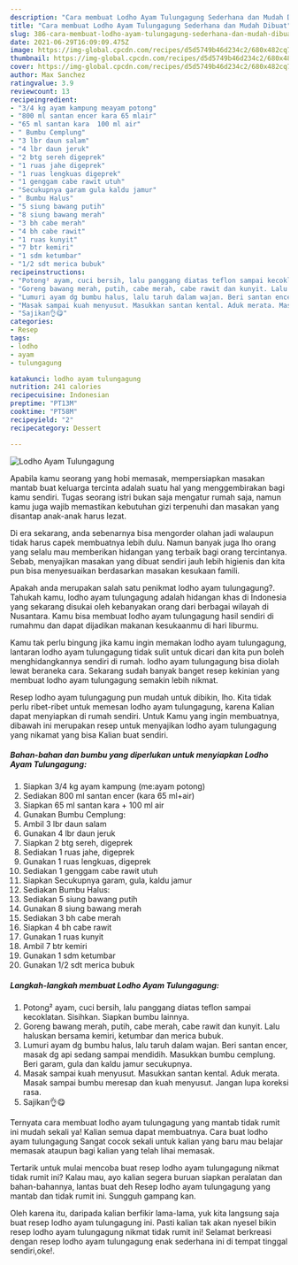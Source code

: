 ```yaml
---
description: "Cara membuat Lodho Ayam Tulungagung Sederhana dan Mudah Dibuat"
title: "Cara membuat Lodho Ayam Tulungagung Sederhana dan Mudah Dibuat"
slug: 386-cara-membuat-lodho-ayam-tulungagung-sederhana-dan-mudah-dibuat
date: 2021-06-29T16:09:09.475Z
image: https://img-global.cpcdn.com/recipes/d5d5749b46d234c2/680x482cq70/lodho-ayam-tulungagung-foto-resep-utama.jpg
thumbnail: https://img-global.cpcdn.com/recipes/d5d5749b46d234c2/680x482cq70/lodho-ayam-tulungagung-foto-resep-utama.jpg
cover: https://img-global.cpcdn.com/recipes/d5d5749b46d234c2/680x482cq70/lodho-ayam-tulungagung-foto-resep-utama.jpg
author: Max Sanchez
ratingvalue: 3.9
reviewcount: 13
recipeingredient:
- "3/4 kg ayam kampung meayam potong"
- "800 ml santan encer kara 65 mlair"
- "65 ml santan kara  100 ml air"
- " Bumbu Cemplung"
- "3 lbr daun salam"
- "4 lbr daun jeruk"
- "2 btg sereh digeprek"
- "1 ruas jahe digeprek"
- "1 ruas lengkuas digeprek"
- "1 genggam cabe rawit utuh"
- "Secukupnya garam gula kaldu jamur"
- " Bumbu Halus"
- "5 siung bawang putih"
- "8 siung bawang merah"
- "3 bh cabe merah"
- "4 bh cabe rawit"
- "1 ruas kunyit"
- "7 btr kemiri"
- "1 sdm ketumbar"
- "1/2 sdt merica bubuk"
recipeinstructions:
- "Potong² ayam, cuci bersih, lalu panggang diatas teflon sampai kecoklatan. Sisihkan. Siapkan bumbu lainnya."
- "Goreng bawang merah, putih, cabe merah, cabe rawit dan kunyit. Lalu haluskan bersama kemiri, ketumbar dan merica bubuk."
- "Lumuri ayam dg bumbu halus, lalu taruh dalam wajan. Beri santan encer, masak dg api sedang sampai mendidih. Masukkan bumbu cemplung. Beri garam, gula dan kaldu jamur secukupnya."
- "Masak sampai kuah menyusut. Masukkan santan kental. Aduk merata. Masak sampai bumbu meresap dan kuah menyusut. Jangan lupa koreksi rasa."
- "Sajikan👌😋"
categories:
- Resep
tags:
- lodho
- ayam
- tulungagung

katakunci: lodho ayam tulungagung 
nutrition: 241 calories
recipecuisine: Indonesian
preptime: "PT13M"
cooktime: "PT58M"
recipeyield: "2"
recipecategory: Dessert

---
```



![Lodho Ayam Tulungagung](https://img-global.cpcdn.com/recipes/d5d5749b46d234c2/680x482cq70/lodho-ayam-tulungagung-foto-resep-utama.jpg)

Apabila kamu seorang yang hobi memasak, mempersiapkan masakan mantab buat keluarga tercinta adalah suatu hal yang menggembirakan bagi kamu sendiri. Tugas seorang istri bukan saja mengatur rumah saja, namun kamu juga wajib memastikan kebutuhan gizi terpenuhi dan masakan yang disantap anak-anak harus lezat.

Di era  sekarang, anda sebenarnya bisa mengorder olahan jadi walaupun tidak harus capek membuatnya lebih dulu. Namun banyak juga lho orang yang selalu mau memberikan hidangan yang terbaik bagi orang tercintanya. Sebab, menyajikan masakan yang dibuat sendiri jauh lebih higienis dan kita pun bisa menyesuaikan berdasarkan masakan kesukaan famili. 



Apakah anda merupakan salah satu penikmat lodho ayam tulungagung?. Tahukah kamu, lodho ayam tulungagung adalah hidangan khas di Indonesia yang sekarang disukai oleh kebanyakan orang dari berbagai wilayah di Nusantara. Kamu bisa membuat lodho ayam tulungagung hasil sendiri di rumahmu dan dapat dijadikan makanan kesukaanmu di hari liburmu.

Kamu tak perlu bingung jika kamu ingin memakan lodho ayam tulungagung, lantaran lodho ayam tulungagung tidak sulit untuk dicari dan kita pun boleh menghidangkannya sendiri di rumah. lodho ayam tulungagung bisa diolah lewat beraneka cara. Sekarang sudah banyak banget resep kekinian yang membuat lodho ayam tulungagung semakin lebih nikmat.

Resep lodho ayam tulungagung pun mudah untuk dibikin, lho. Kita tidak perlu ribet-ribet untuk memesan lodho ayam tulungagung, karena Kalian dapat menyiapkan di rumah sendiri. Untuk Kamu yang ingin membuatnya, dibawah ini merupakan resep untuk menyajikan lodho ayam tulungagung yang nikamat yang bisa Kalian buat sendiri.

<!--inarticleads1-->

##### Bahan-bahan dan bumbu yang diperlukan untuk menyiapkan Lodho Ayam Tulungagung:

1. Siapkan 3/4 kg ayam kampung (me:ayam potong)
1. Sediakan 800 ml santan encer (kara 65 ml+air)
1. Siapkan 65 ml santan kara + 100 ml air
1. Gunakan  Bumbu Cemplung:
1. Ambil 3 lbr daun salam
1. Gunakan 4 lbr daun jeruk
1. Siapkan 2 btg sereh, digeprek
1. Sediakan 1 ruas jahe, digeprek
1. Gunakan 1 ruas lengkuas, digeprek
1. Sediakan 1 genggam cabe rawit utuh
1. Siapkan Secukupnya garam, gula, kaldu jamur
1. Sediakan  Bumbu Halus:
1. Sediakan 5 siung bawang putih
1. Gunakan 8 siung bawang merah
1. Sediakan 3 bh cabe merah
1. Siapkan 4 bh cabe rawit
1. Gunakan 1 ruas kunyit
1. Ambil 7 btr kemiri
1. Gunakan 1 sdm ketumbar
1. Gunakan 1/2 sdt merica bubuk




<!--inarticleads2-->

##### Langkah-langkah membuat Lodho Ayam Tulungagung:

1. Potong² ayam, cuci bersih, lalu panggang diatas teflon sampai kecoklatan. Sisihkan. Siapkan bumbu lainnya.
1. Goreng bawang merah, putih, cabe merah, cabe rawit dan kunyit. Lalu haluskan bersama kemiri, ketumbar dan merica bubuk.
1. Lumuri ayam dg bumbu halus, lalu taruh dalam wajan. Beri santan encer, masak dg api sedang sampai mendidih. Masukkan bumbu cemplung. Beri garam, gula dan kaldu jamur secukupnya.
1. Masak sampai kuah menyusut. Masukkan santan kental. Aduk merata. Masak sampai bumbu meresap dan kuah menyusut. Jangan lupa koreksi rasa.
1. Sajikan👌😋




Ternyata cara membuat lodho ayam tulungagung yang mantab tidak rumit ini mudah sekali ya! Kalian semua dapat membuatnya. Cara buat lodho ayam tulungagung Sangat cocok sekali untuk kalian yang baru mau belajar memasak ataupun bagi kalian yang telah lihai memasak.

Tertarik untuk mulai mencoba buat resep lodho ayam tulungagung nikmat tidak rumit ini? Kalau mau, ayo kalian segera buruan siapkan peralatan dan bahan-bahannya, lantas buat deh Resep lodho ayam tulungagung yang mantab dan tidak rumit ini. Sungguh gampang kan. 

Oleh karena itu, daripada kalian berfikir lama-lama, yuk kita langsung saja buat resep lodho ayam tulungagung ini. Pasti kalian tak akan nyesel bikin resep lodho ayam tulungagung nikmat tidak rumit ini! Selamat berkreasi dengan resep lodho ayam tulungagung enak sederhana ini di tempat tinggal sendiri,oke!.

